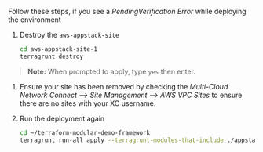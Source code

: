 Follow these steps, if you see a *PendingVerification Error* while deploying the environment

1. Destroy the `aws-appstack-site` 

    ```bash
    cd aws-appstack-site-1
    terragrunt destroy
    ```
> **Note:** When prompted to apply, type `yes` then enter.

1. Ensure your site has been removed by checking the *Multi-Cloud Network Connect --> Site Management --> AWS VPC Sites* to ensure there are no sites with your XC username.

1. Run the deployment again

    ```.bash
    cd ~/terraform-modular-demo-framework
    terragrunt run-all apply --terragrunt-modules-that-include ./appstack.hcl
    ```
   